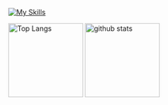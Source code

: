 [![My Skills](https://skillicons.dev/icons?i=r,mysql,python,github,aws,docker,flutter&perline=6)](https://skillicons.dev)

<p align="left"> 
  <img alt="Top Langs" height="150px" src="https://github-readme-stats.vercel.app/api/top-langs/?username=idsts2670&layout=compact&show_icons=true&theme=vue" />
  <img alt="github stats" height="150px" src="https://github-readme-stats.vercel.app/api?username=idsts2670&theme=vue&show_icons=ture" />
</p>
